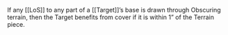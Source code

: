 If any [[LoS]] to any part of a [[Target]]’s base is drawn through Obscuring terrain, then the Target benefits from cover if it is within 1” of the Terrain piece.